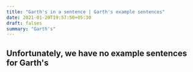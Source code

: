 ```yaml
---
title: "Garth's in a sentence | Garth's example sentences"
date: 2021-01-20T19:57:50+05:30
draft: falses
summary: "Garth's"
---
```

## Unfortunately, we have no example sentences for Garth's                 
